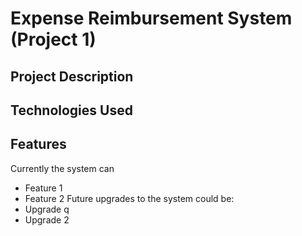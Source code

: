 # Expense Reimbursement System (Project 1)

## Project Description

## Technologies Used

## Features
Currently the system can
  - Feature 1
  - Feature 2
Future upgrades to the system could be:
  - Upgrade q
  - Upgrade 2
